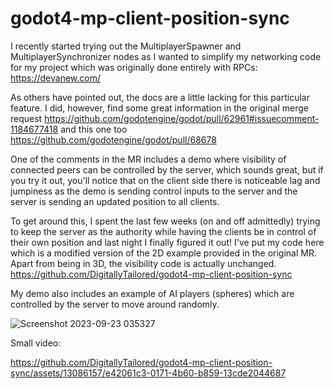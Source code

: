 ﻿# godot4-mp-client-position-sync

I recently started trying out the MultiplayerSpawner and MultiplayerSynchronizer nodes as I wanted to simplify my networking code for my project which was originally done entirely with RPCs: https://devanew.com/

As others have pointed out, the docs are a little lacking for this particular feature. I did, however, find some great information in the original merge request https://github.com/godotengine/godot/pull/62961#issuecomment-1184677418 and this one too https://github.com/godotengine/godot/pull/68678

One of the comments in the MR includes a demo where visibility of connected peers can be controlled by the server, which sounds great, but if you try it out, you'll notice that on the client side there is noticeable lag and jumpiness as the demo is sending control inputs to the server and the server is sending an updated position to all clients.

To get around this, I spent the last few weeks (on and off admittedly) trying to keep the server as the authority while having the clients be in control of their own position and last night I finally figured it out! I've put my code here which is a modified version of the 2D example provided in the original MR. Apart from being in 3D, the visibility code is actually unchanged. https://github.com/DigitallyTailored/godot4-mp-client-position-sync

My demo also includes an example of AI players (spheres) which are controlled by the server to move around randomly.
 
![Screenshot 2023-09-23 035327](https://github.com/DigitallyTailored/godot4-mp-client-position-sync/assets/13086157/674bc828-538a-4072-aa7f-bcfdf83d1ae3)

Small video:

https://github.com/DigitallyTailored/godot4-mp-client-position-sync/assets/13086157/e42061c3-0171-4b60-b859-13cde2044687

